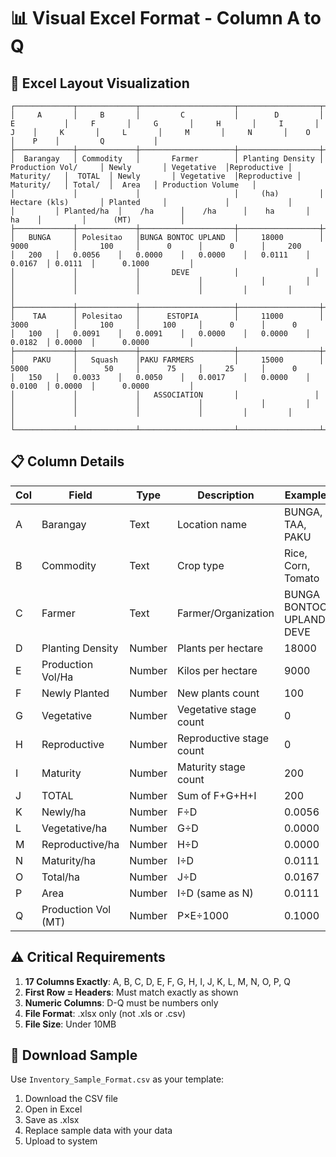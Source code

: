 # 📊 Visual Excel Format - Column A to Q

## 🎯 **Excel Layout Visualization**

```
┌─────────────┬─────────────┬─────────────────────┬──────────────────┬─────────────────────┬─────────────┬─────────────┬─────────────┬─────────────┬─────────┬─────────────┬─────────────┬─────────────┬─────────────┬─────────┬─────────┬─────────────────────┐
│     A       │     B       │         C           │        D         │         E           │     F       │     G       │     H       │     I       │    J    │     K       │     L       │     M       │     N       │    O    │    P    │         Q           │
├─────────────┼─────────────┼─────────────────────┼──────────────────┼─────────────────────┼─────────────┼─────────────┼─────────────┼─────────────┼─────────┼─────────────┼─────────────┼─────────────┼─────────────┼─────────┼─────────┼─────────────────────┤
│  Barangay   │ Commodity   │       Farmer        │ Planting Density │ Production Vol/     │ Newly       │ Vegetative  │Reproductive │ Maturity/   │  TOTAL  │ Newly       │ Vegetative  │Reproductive │ Maturity/   │ Total/  │  Area   │ Production Volume   │
│             │             │                     │     (ha)         │ Hectare (kls)       │ Planted     │             │             │             │         │ Planted/ha  │    /ha      │    /ha      │    ha       │   ha    │         │      (MT)           │
├─────────────┼─────────────┼─────────────────────┼──────────────────┼─────────────────────┼─────────────┼─────────────┼─────────────┼─────────────┼─────────┼─────────────┼─────────────┼─────────────┼─────────────┼─────────┼─────────┼─────────────────────┤
│   BUNGA     │ Polesitao   │BUNGA BONTOC UPLAND  │     18000        │       9000          │     100     │      0      │      0      │     200     │   200   │   0.0056    │   0.0000    │   0.0000    │   0.0111    │ 0.0167  │ 0.0111  │      0.1000         │
│             │             │       DEVE          │                 │                     │             │             │             │             │         │             │             │             │             │         │         │                     │
├─────────────┼─────────────┼─────────────────────┼──────────────────┼─────────────────────┼─────────────┼─────────────┼─────────────┼─────────────┼─────────┼─────────────┼─────────────┼─────────────┼─────────────┼─────────┼─────────┼─────────────────────┤
│    TAA      │ Polesitao   │      ESTOPIA        │     11000        │       3000          │     100     │     100     │      0      │      0      │   100   │   0.0091    │   0.0091    │   0.0000    │   0.0000    │ 0.0182  │ 0.0000  │      0.0000         │
├─────────────┼─────────────┼─────────────────────┼──────────────────┼─────────────────────┼─────────────┼─────────────┼─────────────┼─────────────┼─────────┼─────────────┼─────────────┼─────────────┼─────────────┼─────────┼─────────┼─────────────────────┤
│    PAKU     │   Squash    │PAKU FARMERS         │     15000        │       5000          │      50     │      75     │     25      │      0      │   150   │   0.0033    │   0.0050    │   0.0017    │   0.0000    │ 0.0100  │ 0.0000  │      0.0000         │
│             │             │   ASSOCIATION       │                 │                     │             │             │             │             │         │             │             │             │             │         │         │                     │
└─────────────┴─────────────┴─────────────────────┴──────────────────┴─────────────────────┴─────────────┴─────────────┴─────────────┴─────────────┴─────────┴─────────────┴─────────────┴─────────────┴─────────────┴─────────┴─────────┴─────────────────────┘
```

## 📋 **Column Details**

| Col | Field | Type | Description | Example |
|-----|-------|------|-------------|---------|
| A | Barangay | Text | Location name | BUNGA, TAA, PAKU |
| B | Commodity | Text | Crop type | Rice, Corn, Tomato |
| C | Farmer | Text | Farmer/Organization | BUNGA BONTOC UPLAND DEVE |
| D | Planting Density | Number | Plants per hectare | 18000 |
| E | Production Vol/Ha | Number | Kilos per hectare | 9000 |
| F | Newly Planted | Number | New plants count | 100 |
| G | Vegetative | Number | Vegetative stage count | 0 |
| H | Reproductive | Number | Reproductive stage count | 0 |
| I | Maturity | Number | Maturity stage count | 200 |
| J | TOTAL | Number | Sum of F+G+H+I | 200 |
| K | Newly/ha | Number | F÷D | 0.0056 |
| L | Vegetative/ha | Number | G÷D | 0.0000 |
| M | Reproductive/ha | Number | H÷D | 0.0000 |
| N | Maturity/ha | Number | I÷D | 0.0111 |
| O | Total/ha | Number | J÷D | 0.0167 |
| P | Area | Number | I÷D (same as N) | 0.0111 |
| Q | Production Vol (MT) | Number | P×E÷1000 | 0.1000 |

## ⚠️ **Critical Requirements**

1. **17 Columns Exactly**: A, B, C, D, E, F, G, H, I, J, K, L, M, N, O, P, Q
2. **First Row = Headers**: Must match exactly as shown
3. **Numeric Columns**: D-Q must be numbers only
4. **File Format**: .xlsx only (not .xls or .csv)
5. **File Size**: Under 10MB

## 📁 **Download Sample**

Use `Inventory_Sample_Format.csv` as your template:
1. Download the CSV file
2. Open in Excel
3. Save as .xlsx
4. Replace sample data with your data
5. Upload to system


